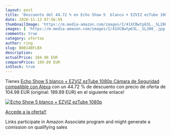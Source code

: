 ```yaml
---
layout: post
title: 'Descuento del 44.72 % en Echo Show 5  blanco + EZVIZ ezTube 1080p'
date: 2020-11-13 07:56:59
thumbnailImage: 'https://m.media-amazon.com/images/I/41XCBwtp63L._SL200_.jpg'
images: [ 'https://m.media-amazon.com/images/I/41XCBwtp63L._SL200_.jpg' ]
comments: true
category: ofertas
author: ring
slug: B0814BFLBX
description:
actualPrice: 104.98 EUR
comparePrice: 189.89 EUR
inStock: true
---
```


Tienes [Echo Show 5  blanco + EZVIZ ezTube 1080p Cámara de Seguridad  compatible con Alexa](https://www.amazon.es/dp/B0814BFLBX/?tag=tolees-21) con un 44.72 % de descuento con precio de oferta de 104.98 EUR (original: 189.89 EUR) en el siguiente enlace!

[![Echo Show 5  blanco + EZVIZ ezTube 1080p](https://m.media-amazon.com/images/I/41XCBwtp63L._SL200_.jpg)](https://www.amazon.es/dp/B0814BFLBX/?tag=tolees-21)

[Accede a la oferta!!](https://www.amazon.es/dp/B0814BFLBX/?tag=tolees-21)

Links participate in Amazon Associate program and might generate a comission on qualifying sales


